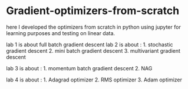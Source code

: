 # Gradient-optimizers-from-scratch
here I developed the optimizers from scratch in python using jupyter for learning purposes and testing on linear data.

lab 1 is about full batch gradient descent
lab 2 is about :
      1. stochastic gradient descent
      2. mini batch gradient descent
      3. multivariant gradient descent
     
lab 3 is about :
      1. momentum batch gradient descent 
      2. NAG 
 
lab 4 is about :
      1. Adagrad optimizer
      2. RMS optimizer
      3. Adam optimizer

